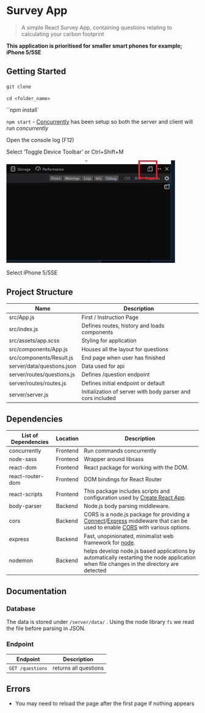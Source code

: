 # Survey App

> A simple React Survey App, containing questions relating to calculating your carbon footprint 

**This application is prioritised for smaller smart phones for example; iPhone 5/5SE** 


## Getting Started

`git clone` 

`cd <folder_name>`

``npm install`

`npm start` - [Concurrently](https://www.npmjs.com/package/concurrently) has been setup so both the server and client will run *concurrently*

Open the console log (F12) 

Select ‘Toggle Device Toolbar’ or Ctrl+Shift+M

<img src="/docs/srn_1.png" alt="Login" style="zoom:50%;" />

Select iPhone 5/5SE 

## Project Structure

| Name                       | Description                                                 |
| -------------------------- | ----------------------------------------------------------- |
| src/App.js                 | First / Instruction Page                                    |
| src/index.js               | Defines routes, history and loads components                |
| src/assets/app.scss        | Styling for application                                     |
| src/components/App.js      | Houses all the layout for questions                         |
| src/components/Result.js   | End page when user has finished                             |
| server/data/questions.json | Data used for api                                           |
| server/routes/questions.js | Defines /question endpoint                                  |
| server/routes/routes.js    | Defines initial endpoint or default                         |
| server/server.js           | Initialization of server with body parser and cors included |

## Dependencies

| List of Dependencies | Location | Description                                                  |
| -------------------- | -------- | ------------------------------------------------------------ |
| concurrently         | Frontend | Run commands concurrently                                    |
| node-sass            | Frontend | Wrapper around libsass                                       |
| react-dom            | Frontend | React package for working with the DOM.                      |
| react-router-dom     | Frontend | DOM bindings for React Router                                |
| react-scripts        | Frontend | This package includes scripts and configuration used by [Create React App](https://github.com/facebook/create-react-app). |
| body-parser          | Backend  | Node.js body parsing middleware.                             |
| cors                 | Backend  | CORS is a node.js package for providing a [Connect](http://www.senchalabs.org/connect/)/[Express](http://expressjs.com/) middleware that can be used to enable [CORS](http://en.wikipedia.org/wiki/Cross-origin_resource_sharing) with various options. |
| express              | Backend  | Fast, unopinionated, minimalist web framework for [node](http://nodejs.org). |
| nodemon              | Backend  | helps develop node.js based applications by automatically restarting the node application when file changes in the directory are detected |

## Documentation

### Database

The data is stored under `/server/data/` . Using the node library `fs` we read the file before parsing in JSON.

### Endpoint

| Endpoint         | Description           |
| ---------------- | --------------------- |
| `GET /questions` | returns all questions |

## Errors

- You may need to reload the page after the first page if nothing appears